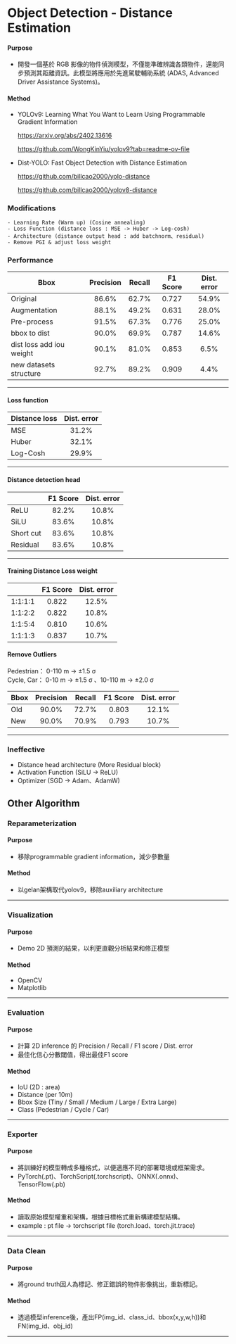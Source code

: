 # Object Detection - Distance Estimation
#### Purpose
- 開發一個基於 RGB 影像的物件偵測模型，不僅能準確辨識各類物件，還能同步預測其距離資訊。此模型將應用於先進駕駛輔助系統 (ADAS, Advanced Driver Assistance Systems)。

#### Method
- YOLOv9: Learning What You Want to Learn Using Programmable Gradient Information 

    https://arxiv.org/abs/2402.13616

    https://github.com/WongKinYiu/yolov9?tab=readme-ov-file

- Dist-YOLO: Fast Object Detection with Distance Estimation

    https://github.com/billcao2000/yolo-distance

    https://github.com/billcao2000/yolov8-distance


### Modifications
```
- Learning Rate (Warm up) (Cosine annealing)
- Loss Function (distance loss : MSE -> Huber -> Log-cosh)
- Architecture (distance output head : add batchnorm、residual)
- Remove PGI & adjust loss weight
```

### Performance
|     Bbox                 | Precision | Recall | F1 Score | Dist. error |
|--------------------------|:---------:|:------:|:--------:|:-----------:|
|        Original          |   86.6%   |  62.7% |   0.727  |    54.9%    |
|        Augmentation      |   88.1%   |  49.2% |   0.631  |    28.0%    |
|       Pre-process        |   91.5%   |  67.3% |   0.776  |    25.0%    |
|       bbox to dist       |   90.0%   |  69.9% |   0.787  |    14.6%    |
| dist loss add iou weight |   90.1%   |  81.0% |   0.853  |     6.5%    |
| new datasets structure   |   92.7%   |  89.2% |   0.909  |     4.4%    |

------------------------------------------------------------------

#### Loss function
|  Distance loss  | Dist. error |
|-----------------|:-----------:|
|      MSE        |    31.2%    |
|     Huber       |    32.1%    |
|    Log-Cosh     |    29.9%    |
------------------------------------------------------------------

#### Distance detection head
|             |   F1 Score   | Dist. error |
|-------------|:------------:|:-----------:|
|    ReLU     |    82.2%     |    10.8%    |
|    SiLU     |    83.6%     |    10.8%    |
|  Short cut  |    83.6%     |    10.8%    |
|  Residual   |    83.6%     |    10.8%    |
------------------------------------------------------------------

#### Training Distance Loss weight
|         | F1 Score | Dist. error |
|---------|:--------:|:-----------:|
| 1:1:1:1 |   0.822  |    12.5%    |
| 1:1:2:2 |   0.822  |    10.8%    |
| 1:1:5:4 |   0.810  |    10.6%    |
| 1:1:1:3 |   0.837  |    10.7%    |

#### Remove Outliers
Pedestrian： 0-110 m -> ±1.5 σ <br>
Cycle, Car： 0-10 m -> ±1.5 σ 、10-110 m -> ±2.0 σ

|  Bbox | Precision | Recall | F1 Score | Dist. error |
|-------|:---------:|:------:|:--------:|:-----------:|
|  Old  |   90.0%   |  72.7% |   0.803  |    12.1%    |
|  New  |   90.0%   |  70.9% |   0.793  |    10.7%    |
------------------------------------------------------------------


### Ineffective
- Distance head architecture (More Residual block) 
- Activation Function (SiLU -> ReLU)
- Optimizer (SGD -> Adam、AdamW)


## Other Algorithm

### Reparameterization
#### Purpose
- 移除programmable gradient information，減少參數量
#### Method
- 以gelan架構取代yolov9，移除auxiliary architecture
---

### Visualization
#### Purpose
- Demo 2D 預測的結果，以利更直觀分析結果和修正模型
#### Method
- OpenCV
- Matplotlib
---

### Evaluation
#### Purpose
- 計算 2D inference 的 Precision / Recall / F1 score / Dist. error
- 最佳化信心分數閾值，得出最佳F1 score
#### Method
- IoU (2D : area)
- Distance (per 10m)
- Bbox Size (Tiny / Small / Medium / Large / Extra Large)
- Class (Pedestrian / Cycle / Car)
---

### Exporter
#### Purpose
- 將訓練好的模型轉成多種格式，以便適應不同的部署環境或框架需求。
- PyTorch(.pt)、TorchScript(.torchscript)、ONNX(.onnx)、TensorFlow(.pb)
#### Method
- 讀取原始模型權重和架構，根據目標格式重新構建模型結構。
- example : pt file -> torchscript file (torch.load、torch.jit.trace)
---

### Data Clean
#### Purpose
- 將ground truth因人為標記、修正錯誤的物件影像挑出，重新標記。
#### Method
- 透過模型inference後，產出FP(img_id、class_id、bbox(x,y,w,h))和FN(img_id、obj_id)
---



